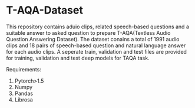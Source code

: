 # T-AQA-Dataset
This repository contains aduio clips, related speech-based questions and a suitable answer to asked question to prepare T-AQA(Textless Audio Question Answering Dataset). The dataset conains a total of 1991 audio clips and 18 pairs of speech-based question and natural language answer for each audio clips. A seperate train, validation and test files are provided for training, validation and test deep models for TAQA task. 


Requirements:
1. Pytorch>1.5
2. Numpy 
3. Pandas
4. Librosa
